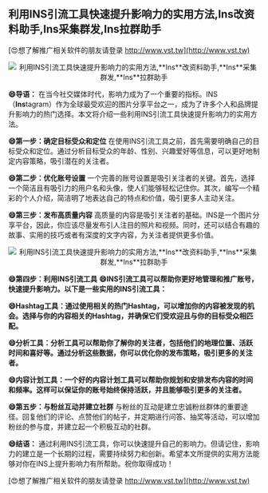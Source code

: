 ## **利用INS引流工具快速提升影响力的实用方法,**Ins**改资料助手,**Ins**采集群发,**Ins**拉群助手**

[😍想了解推广相关软件的朋友请登录 http://www.vst.tw](http://www.vst.tw)

 <center><img src="https://vst.tw/MP4/tuiguang/png/2.png" alt="利用INS引流工具快速提升影响力的实用方法,**Ins**改资料助手,**Ins**采集群发,**Ins**拉群助手"></center>

**😄导语：**
在当今社交媒体时代，影响力成为了一个重要的指标。INS（**Ins**tagram）作为全球最受欢迎的图片分享平台之一，成为了许多个人和品牌提升影响力的热门选择。本文将介绍一些利用INS引流工具快速提升影响力的实用方法。

**😄第一步：确定目标受众和定位**
在使用INS引流工具之前，首先需要明确自己的目标受众和定位。通过分析目标受众的年龄、性别、兴趣爱好等信息，可以更好地制定内容策略，吸引潜在的关注者。

**😄第二步：优化账号设置**
一个完善的账号设置是吸引关注者的关键。首先，选择一个简洁且有吸引力的用户名和头像，使人们能够轻松记住你。其次，编写一个精彩的个人介绍，简洁明了地表达自己的特点和价值，吸引更多人主动关注。

**😄第三步：发布高质量内容**
高质量的内容是吸引关注者的基础。INS是一个图片分享平台，因此，你应该尽量发布引人注目的照片和视频。同时，还可以结合有趣的故事、实用的技巧或者有深度的文字内容，为关注者提供更多价值。

 <center><img src="https://vst.tw/MP4/tuiguang/png/2.png" alt="利用INS引流工具快速提升影响力的实用方法,**Ins**改资料助手,**Ins**采集群发,**Ins**拉群助手"></center>

**😄第四步：利用INS引流工具**
**😄INS引流工具可以帮助你更好地管理和推广账号，快速提升影响力。以下是一些实用的INS引流工具：**

**😄Hashtag工具：通过使用相关的热门Hashtag，可以增加你的内容被发现的机会。选择与你的内容相关的Hashtag，并确保它们受欢迎且与你的目标受众相匹配。**

**😄分析工具：分析工具可以帮助你了解你的关注者，包括他们的地理位置、活跃时间和喜好等。通过分析这些数据，你可以优化你的发布策略，吸引更多的关注者。**

**😄内容计划工具：一个好的内容计划工具可以帮助你规划和安排发布内容的时间和频率。这样可以保证你的账号始终保持活跃，并且能够吸引更多的关注者。**

**😄第五步：与粉丝互动并建立社群**
与粉丝的互动是建立忠诚粉丝群体的重要途径。回复他们的评论、点赞他们的帖子，并定期进行问答、抽奖等活动，可以增加粉丝的参与度，并建立起一个积极互动的社群。

**😄结语：**
通过利用INS引流工具，你可以快速提升自己的影响力。但请记住，影响力的建立是一个长期的过程，需要持续努力和创新。希望本文所提供的实用方法能够对你在INS上提升影响力有所帮助。祝你取得成功！

[😍想了解推广相关软件的朋友请登录 http://www.vst.tw](http://www.vst.tw)



